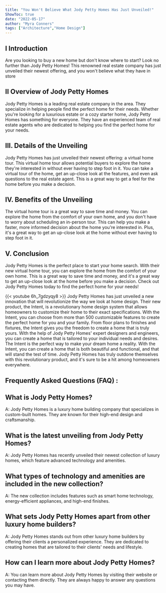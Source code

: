 ```yaml
---
title: "You Won't Believe What Jody Petty Homes Has Just Unveiled!"
ShowToc: true 
date: "2022-05-17"
author: "Myra Conners" 
tags: ["Architecture","Home Design"]
---
```

## I Introduction

Are you looking to buy a new home but don't know where to start? Look no further than Jody Petty Homes! This renowned real estate company has just unveiled their newest offering, and you won't believe what they have in store 

## II Overview of Jody Petty Homes

Jody Petty Homes is a leading real estate company in the area. They specialize in helping people find the perfect home for their needs. Whether you're looking for a luxurious estate or a cozy starter home, Jody Petty Homes has something for everyone. They have an experienced team of real estate agents who are dedicated to helping you find the perfect home for your needs. 

## III. Details of the Unveiling

Jody Petty Homes has just unveiled their newest offering: a virtual home tour. This virtual home tour allows potential buyers to explore the home they're interested in without ever having to step foot in it. You can take a virtual tour of the home, get an up-close look at the features, and even ask questions to the real estate agent. This is a great way to get a feel for the home before you make a decision. 

## IV. Benefits of the Unveiling

The virtual home tour is a great way to save time and money. You can explore the home from the comfort of your own home, and you don't have to worry about scheduling an in-person tour. This can help you make a faster, more informed decision about the home you're interested in. Plus, it's a great way to get an up-close look at the home without ever having to step foot in it. 

## V. Conclusion

Jody Petty Homes is the perfect place to start your home search. With their new virtual home tour, you can explore the home from the comfort of your own home. This is a great way to save time and money, and it's a great way to get an up-close look at the home before you make a decision. Check out Jody Petty Homes today to find the perfect home for your needs!

{{< youtube 6h_7gdzyqy8 >}} 
Jody Petty Homes has just unveiled a new innovation that will revolutionize the way we look at home design. Their new product, the Intent, is a revolutionary home design system that allows homeowners to customize their home to their exact specifications. With the Intent, you can choose from more than 500 customizable features to create the perfect home for you and your family. From floor plans to finishes and fixtures, the Intent gives you the freedom to create a home that is truly yours. With the help of Jody Petty Homes' expert designers and engineers, you can create a home that is tailored to your individual needs and desires. The Intent is the perfect way to make your dream home a reality. With the Intent, you can create a home that is both beautiful and functional, and that will stand the test of time. Jody Petty Homes has truly outdone themselves with this revolutionary product, and it's sure to be a hit among homeowners everywhere.

## Frequently Asked Questions (FAQ) :
## What is Jody Petty Homes?
A: Jody Petty Homes is a luxury home building company that specializes in custom-built homes. They are known for their high-end design and craftsmanship.

## What is the latest unveiling from Jody Petty Homes?
A: Jody Petty Homes has recently unveiled their newest collection of luxury homes, which feature advanced technology and amenities.

## What types of technology and amenities are included in the new collection?
A: The new collection includes features such as smart home technology, energy-efficient appliances, and high-end finishes.

## What sets Jody Petty Homes apart from other luxury home builders?
A: Jody Petty Homes stands out from other luxury home builders by offering their clients a personalized experience. They are dedicated to creating homes that are tailored to their clients' needs and lifestyle.

## How can I learn more about Jody Petty Homes?
A: You can learn more about Jody Petty Homes by visiting their website or contacting them directly. They are always happy to answer any questions you may have.



